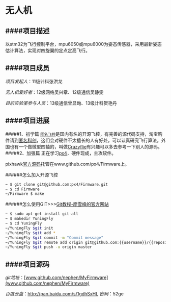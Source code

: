 # 无人机

####项目描述
---
以stm32为飞行控制平台，mpu6050或mpu6000为姿态传感器，采用最新姿态估计算法，实现对四旋翼的定点定高飞行。

####项目成员
---
*项目发起人*：11级计科张洪龙

*无人机爱好者*：12级网络吴兴章、12级通信吴静雯

*目前实验室参与人员*：13级通信曾显珣、13级计科贺艳丹

####项目进展
---
#####1、初学篇
[`匿名飞控`](http://www.anotc.com/)是国内有名的开源飞控，有完善的源代码支持，淘宝购件请到[匿名科创](https://item.taobao.com/item.htm?spm=a230r.1.14.30.5FDa0s&id=42276400719&ns=1&abbucket=7#detail)，这们会对硬件不太擅长的人有好处，可以认真研究飞行算法。外国也有一个做微型四轴的，叫做[Crazyflie](https://www.bitcraze.io/)有兴趣可以多去参考一下别人的源码。
#####2、加强篇
正在学习[px4](www.pixhawk.org)，硬件现成，主攻软件。

pixhawk[官方源码](www.github.com/px4/Firmware)托管在www.github.com/px4/Firmware上。

######怎么加入开源飞控
```sh
~ $ git clone git@github.com:px4/Firmware.git
~ $ cd Firmware
~/Firmware $ make
```
######怎么使用GIT>>>[Git教程-廖雪峰的官方网站](http://www.liaoxuefeng.com/wiki/0013739516305929606dd18361248578c67b8067c8c017b000/)
```sh
~ $ sudo apt-get install git-all
~ $ makedir YuningFly
~ $ cd YuningFly
~/YuningFly $git init
~/YuningFly $git add *
~/YuningFly $git commit -m "Commit message"
~/YuningFly $git remote add origin git@github.com:{{username}}/{{repository}}
~/YuningFly $git push -u origin master
```
####项目源码
---
*git地址*：[www.github.com/nephen/MyFirmware](www.github.com/nephen/MyFirmware)

*百度云盘*：http://pan.baidu.com/s/1gdhSxHL *密码*：52ge
